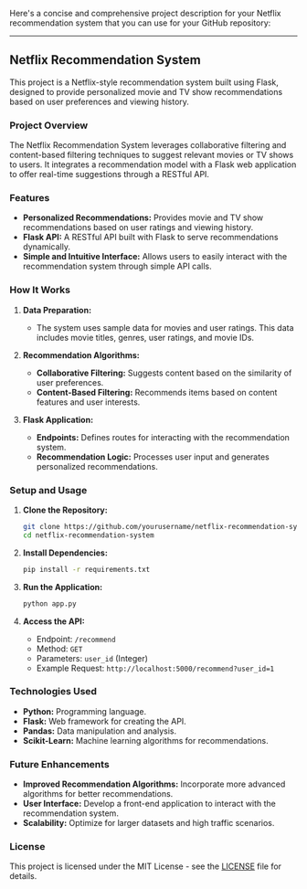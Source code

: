 Here's a concise and comprehensive project description for your Netflix recommendation system that you can use for your GitHub repository:

---

## Netflix Recommendation System

This project is a Netflix-style recommendation system built using Flask, designed to provide personalized movie and TV show recommendations based on user preferences and viewing history.

### Project Overview

The Netflix Recommendation System leverages collaborative filtering and content-based filtering techniques to suggest relevant movies or TV shows to users. It integrates a recommendation model with a Flask web application to offer real-time suggestions through a RESTful API.

### Features

- **Personalized Recommendations:** Provides movie and TV show recommendations based on user ratings and viewing history.
- **Flask API:** A RESTful API built with Flask to serve recommendations dynamically.
- **Simple and Intuitive Interface:** Allows users to easily interact with the recommendation system through simple API calls.

### How It Works

1. **Data Preparation:** 
   - The system uses sample data for movies and user ratings. This data includes movie titles, genres, user ratings, and movie IDs.

2. **Recommendation Algorithms:**
   - **Collaborative Filtering:** Suggests content based on the similarity of user preferences.
   - **Content-Based Filtering:** Recommends items based on content features and user interests.

3. **Flask Application:**
   - **Endpoints:** Defines routes for interacting with the recommendation system.
   - **Recommendation Logic:** Processes user input and generates personalized recommendations.

### Setup and Usage

1. **Clone the Repository:**
   ```bash
   git clone https://github.com/yourusername/netflix-recommendation-system.git
   cd netflix-recommendation-system
   ```

2. **Install Dependencies:**
   ```bash
   pip install -r requirements.txt
   ```

3. **Run the Application:**
   ```bash
   python app.py
   ```

4. **Access the API:**
   - Endpoint: `/recommend`
   - Method: `GET`
   - Parameters: `user_id` (Integer)
   - Example Request: `http://localhost:5000/recommend?user_id=1`

### Technologies Used

- **Python:** Programming language.
- **Flask:** Web framework for creating the API.
- **Pandas:** Data manipulation and analysis.
- **Scikit-Learn:** Machine learning algorithms for recommendations.

### Future Enhancements

- **Improved Recommendation Algorithms:** Incorporate more advanced algorithms for better recommendations.
- **User Interface:** Develop a front-end application to interact with the recommendation system.
- **Scalability:** Optimize for larger datasets and high traffic scenarios.

### License

This project is licensed under the MIT License - see the [LICENSE](LICENSE) file for details.
